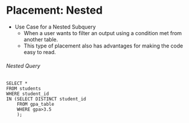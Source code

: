 # Placement: Nested
- Use Case for a Nested Subquery
   - When a user wants to filter an output using a condition met from another table.
   - This type of placement also has advantages for making the code easy to read.

###### Nested Query

    SELECT *
    FROM students
    WHERE student_id
    IN (SELECT DISTINCT student_id
        FROM gpa_table
        WHERE gpa>3.5
        );

